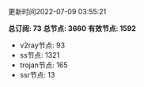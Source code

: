 更新时间2022-07-09 03:55:21

**总订阅: 73**
**总节点: 3660**
**有效节点: 1592**
- v2ray节点: 93
- ss节点: 1321
- trojan节点: 165
- ssr节点: 13
